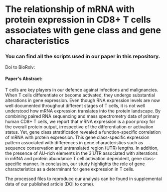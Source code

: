 # The relationship of mRNA with protein expression in CD8+ T cells associates with gene class and gene characteristics 


### You can find all the scripts used in our paper in this repository. 

Doi to BioRxiv: 


#### Paper's Abstract:
T cells are key players in our defence against infections and malignancies. When T cells differentiate or become activated, they undergo substantial alterations in gene expression. Even though RNA expression levels are now well documented throughout different stages of T cells, it is not well understood how mRNA expression translates into the protein landscape. By combining paired RNA sequencing and mass spectrometry data of primary human CD8+ T cells, we report that mRNA expression is a poor proxy for the overall protein output, irrespective of the differentiation or activation status. Yet, gene class stratification revealed a function-specific correlation of mRNA with protein expression. This gene class-specific expression pattern associated with differences in gene characteristics such as sequence conservation and untranslated region (UTR) lengths. In addition, the presence of AU-rich elements in the 3’UTR associated with alterations in mRNA and protein abundance T cell activation dependent, gene class-specific manner. In conclusion, our study highlights the role of gene characteristics as a determinant for gene expression in T cells. 


The processed files to reproduce our analysis can be found in supplemental data of our published article (DOI to come). 
